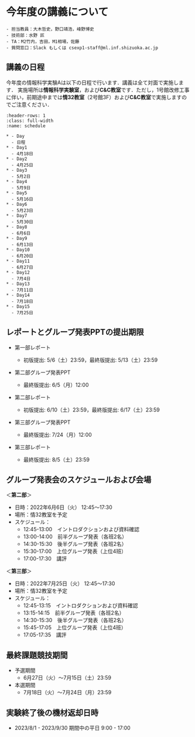# 今年度の講義について

```{admonition} 連絡先
- 担当教員：大木哲史，野口靖浩，峰野博史
- 技術部：水野 匠
- TA：M2竹内，吉田，M1相場，佐藤
- 質問窓口：Slack もしくは csexp1-staff@ml.inf.shizuoka.ac.jp
```

## 講義の日程

今年度の情報科学実験Aは以下の日程で行います．講義は全て対面で実施します．
実施場所は**情報科学実験室**，および**C&amp;C教室**です．ただし，1号館改修工事に伴い，前期途中までは**情32教室**（2号館3F）および**C&amp;C教室**で実施しますのでご注意ください．

```{list-table} 情報科学実験Aスケジュール
:header-rows: 1
:class: full-width
:name: schedule

* - Day
  - 日程
* - Day1
  - 4月18日
* - Day2 
  - 4月25日
* - Day3
  - 5月2日
* - Day4
  - 5月9日
* - Day5
  - 5月16日
* - Day6
  - 5月23日
* - Day7
  - 5月30日
* - Day8
  - 6月6日
* - Day9
  - 6月13日
* - Day10
  - 6月20日
* - Day11
  - 6月27日
* - Day12
  - 7月4日
* - Day13
  - 7月11日
* - Day14
  - 7月18日
* - Day15
  - 7月25日
```

## レポートとグループ発表PPTの提出期限

- 第一部レポート
    - 初版提出: 5/6（土）23:59，最終版提出: 5/13（土）23:59

- 第二部グループ発表PPT
    - 最終版提出: 6/5（月）12:00

- 第二部レポート
    - 初版提出: 6/10（土）23:59，最終版提出: 6/17（土）23:59

- 第三部グループ発表PPT
    - 最終版提出: 7/24（月）12:00

- 第三部レポート
    - 最終版提出: 8/5（土）23:59

## グループ発表会のスケジュールおよび会場

＜**第二部**＞

-   日時：2022年6月6日（火） 12:45〜17:30
-   場所：情32教室を予定
-   スケジュール：
    -   12:45-13:00　イントロダクションおよび資料確認
    -   13:00-14:00　前半グループ発表（各班2名）
    -   14:30-15:30　後半グループ発表（各班2名）
    -   15:30-17:00　上位グループ発表（上位4班）
    -   17:00-17:30　講評

＜**第三部**＞

-   日時：2022年7月25日（火） 12:45〜17:30
-   場所：情32教室を予定
-   スケジュール：
    -   12:45-13:15　イントロダクションおよび資料確認
    -   13:15-14:15　前半グループ発表（各班2名）
    -   14:30-15:30　後半グループ発表（各班2名）
    -   15:45-17:05　上位グループ発表（上位4班）
    -   17:05-17:35　講評


## 最終課題競技期間
- 予選期間
  - 6月27日（火）〜7月15日（土）23:59
- 本選期間
  - 7月18日（火）〜7月24日（月）23:59


## 実験終了後の機材返却日時
- 2023/8/1 - 2023/9/30 期間中の平日 9:00 - 17:00